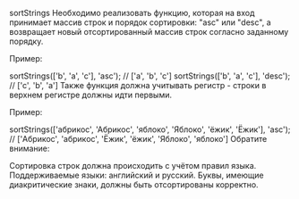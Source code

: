 sortStrings
Необходимо реализовать функцию, которая на вход принимает массив строк и порядок сортировки: "asc" или "desc", a возвращает новый отсортированный массив строк согласно заданному порядку.

Пример:

sortStrings(['b', 'a', 'c'], 'asc'); // ['a', 'b', 'c']
sortStrings(['b', 'a', 'c'], 'desc'); // ['c', 'b', 'a']
Также функция должна учитывать регистр - строки в верхнем регистре должны идти первыми.

Пример:

sortStrings(['абрикос', 'Абрикос', 'яблоко', 'Яблоко', 'ёжик', 'Ёжик'], 'asc'); // ['Абрикос', 'абрикос', 'Ёжик', 'ёжик', 'Яблоко', 'яблоко']
Обратите внимание:

Сортировка строк должна происходить с учётом правил языка. Поддерживаемые языки: английский и русский. Буквы, имеющие диакритические знаки, должны быть отсортированы корректно.